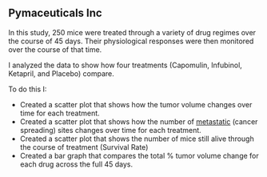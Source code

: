 ## Pymaceuticals Inc

In this study, 250 mice were treated through a variety of drug regimes over the course of 45 days. Their physiological responses were then monitored over the course of that time. 

I analyzed the data to show how four treatments (Capomulin, Infubinol, Ketapril, and Placebo) compare.

To do this I:

* Created a scatter plot that shows how the tumor volume changes over time for each treatment.
* Created a scatter plot that shows how the number of [metastatic](https://en.wikipedia.org/wiki/Metastasis) (cancer spreading) sites changes over time for each treatment.
* Created a scatter plot that shows the number of mice still alive through the course of treatment (Survival Rate)
* Created a bar graph that compares the total % tumor volume change for each drug across the full 45 days.
